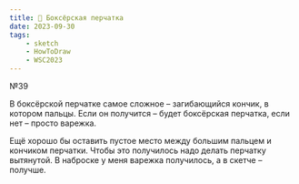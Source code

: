 ```yaml
---
title: 🥊 Боксёрская перчатка
date: 2023-09-30
tags:
    - sketch
    - HowToDraw
    - WSC2023
---
```


№39

В боксёрской перчатке самое сложное – загибающийся кончик, в котором пальцы. Если он получится – будет боксёрская перчатка, если нет – просто варежка.

Ещё хорошо бы оставить пустое место между большим пальцем и кончиком перчатки. Чтобы это получилось надо делать перчатку вытянутой. В наброске у меня варежка получилось, а в скетче – получше.
